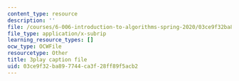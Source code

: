 ```yaml
---
content_type: resource
description: ''
file: /courses/6-006-introduction-to-algorithms-spring-2020/03ce9f32ba897744ca3f28ff89f5acb2_l_A-ig1n8CM.srt
file_type: application/x-subrip
learning_resource_types: []
ocw_type: OCWFile
resourcetype: Other
title: 3play caption file
uid: 03ce9f32-ba89-7744-ca3f-28ff89f5acb2
---
```

